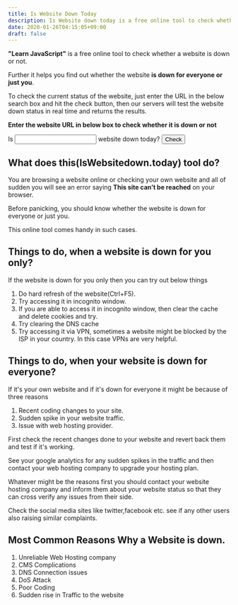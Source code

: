 ```yaml
---
title: Is Website Down Today
description: Is Website down today is a free online tool to check whether a website is down or not.
date: 2020-01-26T04:15:05+09:00
draft: false
---
```


**"Learn JavaScript"** is a free online tool to check whether a website is down or not.

Further it helps you find out whether the website **is down for everyone or just you**.

To check the current status of the website, just enter the URL in the below search box and hit the check button, then our servers will test the website down status in real time and returns the results.

**Enter the website URL in below box to check whether it is down or not**

Is <input id="website"/> website down today? <button id="check">Check</button>

## What does this(IsWebsitedown.today) tool do?

You are browsing a website online or checking your own website and all of sudden you will see an error saying **This site can’t be reached** on your browser.

Before panicking, you should know whether the website is down for everyone or just you.

This online tool comes handy in such cases.

## Things to do, when a website is down for you only?

If the website is down for you only then you can try out below things

1. Do hard refresh of the website(Ctrl+F5).
2. Try accessing it in incognito window.
3. If you are able to access it in incognito window, then clear the cache and delete cookies and try.
4. Try clearing the DNS cache
5. Try accessing it via VPN, sometimes a website might be blocked by the ISP in your country. In this case VPNs are very helpful.

## Things to do, when your website is down for everyone?

If it's your own website and if it's down for everyone it might be because of three reasons

1. Recent coding changes to your site.
2. Sudden spike in your website traffic. 
3. Issue with web hosting provider.

First check the recent changes done to your website and revert back them and test if it's working. 

See your google analytics for any sudden spikes in the traffic and then contact your web hosting company to upgrade your hosting plan.

Whatever might be the reasons first you should contact your website hosting company and inform them about your website status so that they can cross verify any issues from their side.

Check the social media sites like twitter,facebook etc. see if any other users also raising similar complaints. 

## Most Common Reasons Why a Website is down.

1. Unreliable Web Hosting company
2. CMS Complications
3. DNS Connection issues
4. DoS Attack
5. Poor Coding
6. Sudden rise in Traffic to the website
